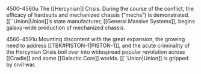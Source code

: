 4500–4560u
The [[Hercynian]] Crisis. During the course of the conflict, the efficacy of hardsuits and mechanized chassis (“mechs”) is demonstrated. [[``Union|Union]]’s state manufacturer, [[General Massive Systems]], begins galaxy-wide production of mechanized chassis.

4560–4591u
Mounting discontent with the great expansion, the growing need to address [[TBK#PISTON-1|PISTON-1]], and the acute criminality of the Hercynian Crisis boil over into widespread popular revolution across [[Cradle]] and some [[Galactic Core]] worlds. [[``Union|Union]] is gripped by civil war.